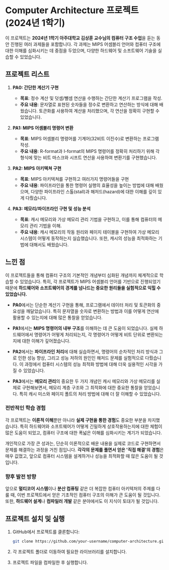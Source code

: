 # Computer Architecture 프로젝트 (2024년 1학기)
이 프로젝트는 **2024년 1학기 아주대학교 김상훈 교수님의 컴퓨터 구조 수업**을 듣는 동안 진행된 여러 과제들을 포함합니다. 각 과제는 MIPS 어셈블리 언어와 컴퓨터 구조에 대한 이해를 심화시키는 데 중점을 두었으며, 다양한 하드웨어 및 소프트웨어 기술을 실습할 수 있었습니다.

## 프로젝트 리스트

1. **PA0: 간단한 계산기 구현**
   - **목표**: 정수 계산 및 덧셈/뺄셈 연산을 수행하는 간단한 계산기 프로그램을 작성.
   - **주요 내용**: 문자열로 표현된 숫자들을 정수로 변환하고 연산하는 방식에 대해 배웠습니다. 토큰화를 사용하여 계산을 처리했으며, 각 연산을 정확히 구현할 수 있었습니다.
   
2. **PA1: MIPS 어셈블리 명령어 변환**
   - **목표**: MIPS 어셈블리 명령어를 기계어(32비트 이진수)로 변환하는 프로그램 작성.
   - **주요 내용**: R-format과 I-format의 MIPS 명령어를 정확히 처리하기 위해 각 형식에 맞는 비트 마스크와 시프트 연산을 사용하여 변환기를 구현했습니다.
   
3. **PA2: MIPS 아키텍쳐 구현**
   - **목표**: MIPS 아키텍쳐를 구현하고 여러가지 명령어들을 구현
   - **주요 내용**: 파이프라인을 통한 명령어 실행의 효율성을 높이는 방법에 대해 배웠으며, 다양한 파이프라인 스톨(stall)과 해저드(hazard)에 대한 이해를 깊이 있게 다뤘습니다.
   
4. **PA3: 메모리/파이프라인 구현 및 성능 분석**
   - **목표**: 캐시 메모리와 가상 메모리 관리 기법을 구현하고, 이를 통해 컴퓨터의 메모리 관리 기법을 이해.
   - **주요 내용**: 캐시 메모리의 작동 원리와 페이지 테이블을 구현하여 가상 메모리 시스템이 어떻게 동작하는지 실습했습니다. 또한, 캐시의 성능을 최적화하는 기법에 대해서도 배웠습니다.

## 느낀 점

이 프로젝트들을 통해 컴퓨터 구조의 기본적인 개념부터 심화된 개념까지 체계적으로 학습할 수 있었습니다. 특히, 각 프로젝트가 MIPS 어셈블리 언어를 기반으로 진행되었기 때문에 **하드웨어와 소프트웨어의 경계를 넘나드는 중요한 원리들을 실험적으로 익힐 수 있었습니다.**

- **PA0**에서는 단순한 계산기 구현을 통해, 프로그램에서 데이터 처리 및 토큰화의 중요성을 깨달았습니다. 특히 문자열을 숫자로 변환하는 방법과 이를 어떻게 연산에 활용할 수 있는지에 대해 많은 통찰을 얻었습니다.
  
- **PA1**에서는 **MIPS 명령어의 내부 구조**를 이해하는 데 큰 도움이 되었습니다. 실제 하드웨어에서 명령어가 어떻게 처리되는지, 각 명령어가 어떻게 비트 단위로 변환되는지에 대한 이해가 깊어졌습니다.
  
- **PA2**에서는 **파이프라인 처리**에 대해 실습하면서, 명령어의 순차적인 처리 방식과 그로 인한 성능 향상, 그리고 성능 저하의 원인인 해저드 문제를 실험적으로 다뤘습니다. 이 과정에서 컴퓨터 시스템의 성능 최적화 방법에 대해 더욱 실용적인 시각을 가질 수 있었습니다.
  
- **PA3**에서는 **메모리 관리**의 중요한 두 가지 개념인 캐시 메모리와 가상 메모리를 실제로 구현해보면서, 메모리 계층 구조와 그 최적화에 대한 중요한 통찰을 얻었습니다. 특히 캐시 미스와 페이지 폴트의 처리 방법에 대해 더 잘 이해할 수 있었습니다.

### 전반적인 학습 경험

각 프로젝트는 **이론적 이해**뿐만 아니라 **실제 구현을 통한 경험**도 중요한 부분을 차지했습니다. 특히 하드웨어와 소프트웨어가 어떻게 긴밀하게 상호작용하는지에 대한 체험이 많은 도움이 되었고, 컴퓨터 구조에 대한 폭넓은 이해를 심화시키는 계기가 되었습니다.

개인적으로 가장 큰 성과는, 단순히 이론적으로 배운 내용을 실제로 코드로 구현하면서 문제를 해결하는 과정을 거친 점입니다. **각각의 문제를 풀면서 얻은 '직접 해결'의 경험**은 매우 값졌고, 앞으로 컴퓨터 시스템을 설계하거나 성능을 최적화할 때 많은 도움이 될 것입니다.

### 향후 발전 방향

앞으로 **멀티코어 시스템**이나 **분산 컴퓨팅** 같은 더 복잡한 컴퓨터 아키텍처의 주제를 다룰 때, 이번 프로젝트에서 얻은 기초적인 컴퓨터 구조의 이해가 큰 도움이 될 것입니다. 또한, **하드웨어 설계**나 **컴파일러 개발** 같은 분야에서도 이 지식이 토대가 될 것입니다.

## 프로젝트 설치 및 실행

1. GitHub에서 프로젝트를 클론합니다:
   ```bash
   git clone https://github.com/your-username/computer-architecture.git

2. 각 프로젝트 폴더로 이동하여 필요한 라이브러리를 설치합니다.

3. 프로젝트 파일을 컴파일한 후 실행합니다.
